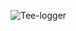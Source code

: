 ![Tee-logger](https://socialify.git.ci/n0rmh3ll/Tee-logger/image?description=1&font=Source%20Code%20Pro&forks=1&issues=1&language=1&name=1&owner=1&pattern=Floating%20Cogs&pulls=1&stargazers=1&theme=Dark)
